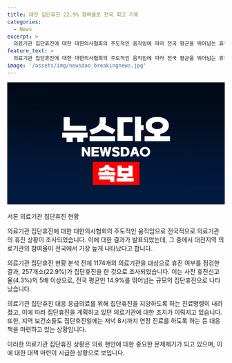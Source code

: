 ```yaml
---
title: 대전 집단휴진 22.9% 참여율로 전국 최고 기록
categories:
  - News
excerpt: >
  의료기관 집단휴진에 대한 대한의사협회의 주도적인 움직임에 따라 전국 평균을 뛰어넘는 휴진율이 나타났다. 대한 의사협회는 집단휴진 예고일에 진료명령을 내린 의료기관에 대해 휴진 신고를 요구하고, 연장 진료를 당부하는 등 적극적으로 대응하고 있다. 최근 의료법 제59조 제1항에 근거하여 집단행동 예고를 진료명령으로 전환한 것이 이번 집단휴진의 배경으로 보인다. 특히 대전지역의 참여율이 높아 눈에 띈다. (150자)
feature_text: >
  의료기관 집단휴진에 대한 대한의사협회의 주도적인 움직임에 따라 전국 평균을 뛰어넘는 휴진율이 나타났다. 대한 의사협회는 집단휴진 예고일에 진료명령을 내린 의료기관에 대해 휴진 신고를 요구하고, 연장 진료를 당부하는 등 적극적으로 대응하고 있다. 최근 의료법 제59조 제1항에 근거하여 집단행동 예고를 진료명령으로 전환한 것이 이번 집단휴진의 배경으로 보인다. 특히 대전지역의 참여율이 높아 눈에 띈다. (150자)
image: '/assets/img/newsdao_breakingnews.jpg'
---
```


<p><img src="/assets/img/newsdao_breakingnews.jpg" alt="koreaapp 속보" /></p>

<p>서론
의료기관 집단휴진 현황</p>

<p>의료기관 집단휴진에 대한 대한의사협회의 주도적인 움직임으로 전국적으로 의료기관의 휴진 상황이 조사되었습니다. 이에 대한 결과가 발표되었는데, 그 중에서 대전지역 의료기관의 참여율이 전국에서 가장 높게 나타났다고 합니다.</p>

<p>의료기관 집단휴진 현황 분석
전체 1174개의 의료기관을 대상으로 휴진 여부를 점검한 결과, 257개소(22.9%)가 집단휴진을 한 것으로 조사되었습니다. 이는 사전 휴진신고율(4.3%)의 5배 이상으로, 전국 평균인 14.9%를 뛰어넘는 규모의 집단휴진으로 나타났습니다.</p>

<p>의료기관 집단휴진 대응
응급의료를 위해 집단휴진을 지양하도록 하는 진료명령이 내려졌고, 이에 따라 집단휴진을 계획하고 있던 의료기관에 대한 조치가 이뤄지고 있습니다. 또한, 지역 보건소들도 집단휴진일에는 저녁 8시까지 연장 진료를 하도록 하는 등 대응책을 마련하고 있는 상황입니다.</p>

<p>이러한 의료기관 집단휴진 상황은 의료 현안에 대한 중요한 문제제기가 되고 있으며, 이에 대한 대책 마련이 시급한 상황으로 보입니다.</p>


